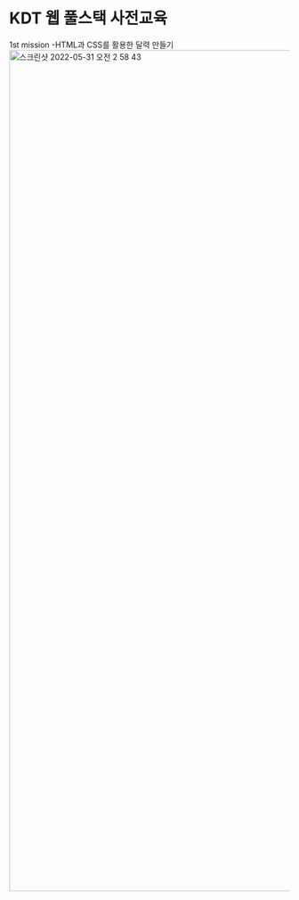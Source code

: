 # KDT 웹 풀스택 사전교육
1st mission
-HTML과 CSS를 활용한 달력 만들기
<img width="1509" alt="스크린샷 2022-05-31 오전 2 58 43" src="https://user-images.githubusercontent.com/92978598/171041790-886581eb-cdb5-4717-a6cd-d00b6f7acdc0.png">
